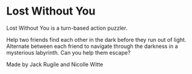 # Lost Without You

Lost Without You is a turn-based action puzzler.

Help two friends find each other in the dark before they run out of light. Alternate between each friend to navigate through the darkness in a mysterious labyrinth. Can you help them escape?

Made by Jack Rugile and Nicolle Witte
